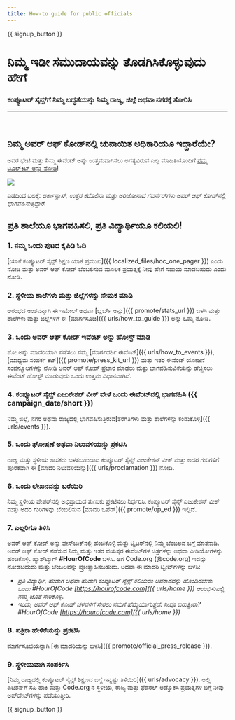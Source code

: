 ```yaml
---
title: How-to guide for public officials
---
```


{{ signup_button }}

# ನಿಮ್ಮ ಇಡೀ ಸಮುದಾಯವನ್ನು ತೊಡಗಿಸಿಕೊಳ್ಳುವುದು ಹೇಗೆ

### ಕಂಪ್ಯೂಟರ್ ಸೈನ್ಸ್‌ಗೆ ನಿಮ್ಮ ಬದ್ಧತೆಯನ್ನು ನಿಮ್ಮ ರಾಜ್ಯ, ಜಿಲ್ಲೆ ಅಥವಾ ನಗರಕ್ಕೆ ತೋರಿಸಿ

* * *

</br>

## ನಿಮ್ಮ ಅವರ್ ಆಫ್ ಕೋಡ್‌ನಲ್ಲಿ ಚುನಾಯಿತ ಅಧಿಕಾರಿಯೂ ಇದ್ದಾರೆಯೇ?

ಅವರ ಭೇಟಿ ಮತ್ತು ನಿಮ್ಮ ಈವೆಂಟ್ ಅನ್ನು ಉತ್ತಮವಾಗಿಸಲು ಅಗತ್ಯವಿರುವ ಎಲ್ಲ ಮಾಹಿತಿಯೊಂದಿಗೆ [ನಮ್ಮ ಟೂಲ್‌ಕಿಟ್ ಅನ್ನು ನೋಡಿ](/files/elected-official.pdf)!

![](/images/fit-800/hoc_govs.png)

ಎಡದಿಂದ ಬಲಕ್ಕೆ: *ಅರ್ಕಾನ್ಸಾಸ್, ಉತ್ತರ ಕೆರೊಲಿನಾ ಮತ್ತು ಅರಿಜೋನಾದ ಗವರ್ನರ್‌ಗಳು ಅವರ್ ಆಫ್ ಕೋಡ್‌ನಲ್ಲಿ ಭಾಗವಹಿಸುತ್ತಿದ್ದಾರೆ.*

## ಪ್ರತಿ ಶಾಲೆಯೂ ಭಾಗವಹಿಸಲಿ, ಪ್ರತಿ ವಿದ್ಯಾರ್ಥಿಯೂ ಕಲಿಯಲಿ!

### 1. ನಮ್ಮ ಒಂದು ಪುಟದ ಕೈಪಿಡಿ ಓದಿ

[ಯಾಕೆ ಕಂಪ್ಯೂಟರ್ ಸೈನ್ಸ್‌ ಶಿಕ್ಷಣ ಯಾಕೆ ಪ್ರಮುಖ]({{ localized_files/hoc_one_pager }}) ಎಂದು ನೋಡಿ ಮತ್ತು ಅವರ್ ಆಫ್ ಕೋಡ್‌ ಬೆಂಬಲಿಸುವ ಮೂಲಕ ಪ್ರಯತ್ನಕ್ಕೆ ನೀವು ಹೇಗೆ ಸಹಾಯ ಮಾಡಬಹುದು ಎಂದು ನೋಡಿ.

### 2. ಸ್ಥಳೀಯ ಶಾಲೆಗಳು ಮತ್ತು ಜಿಲ್ಲೆಗಳನ್ನು ನೇಮಕ ಮಾಡಿ

ಆರಂಭದ ಅಂಶವನ್ನಾಗಿ ಈ ಇಮೇಲ್ ಅಥವಾ [ಬ್ಲರ್ಬ್‌ ಅನ್ನು]({{ promote/stats_url }}) ಬಳಸಿ ಮತ್ತು ಶಾಲೆಗಳು ಮತ್ತು ಜಿಲ್ಲೆಗಳಿಗೆ ಈ [ಮಾರ್ಗಸೂಚಿ]({{ urls/how_to_guide }}) ಅನ್ನು ಒಮ್ಮೆ ನೋಡಿ.</p> 

### 3. ಒಂದು ಅವರ್ ಆಫ್ ಕೋಡ್ ಇವೆಂಟ್ ಅನ್ನು ಹೋಸ್ಟ್ ಮಾಡಿ

ಶೋ ಅನ್ನು ಮಾದರಿಯಾಗಿ ನಡೆಸಲು ನಮ್ಮ [ಮಾರ್ಗದರ್ಶಿ ಈವೆಂಟ್]({{ urls/how_to_events }}), [ಮಾಧ್ಯಮ ಸಂಪರ್ಕ ಕಿಟ್‌]({{ promote/press_kit_url }}) ಮತ್ತು ಇತರ ಈವೆಂಟ್ ಯೋಜನೆ ಸಂಪನ್ಮೂಲಗಳನ್ನು ನೋಡಿ ಅವರ್ ಆಫ್ ಕೋಡ್ ಪ್ರಚಾರ ಮಾಡಲು ಮತ್ತು ಭಾಗವಹಿಸುವಿಕೆಯನ್ನು ಹೆಚ್ಚಿಸಲು ಈವೆಂಟ್ ಹೋಸ್ಟ್ ಮಾಡುವುದು ಒಂದು ಉತ್ತಮ ವಿಧಾನವಾಗಿದೆ.

### 4. ಕಂಪ್ಯೂಟರ್ ಸೈನ್ಸ್ ಎಜುಕೇಶನ್ ವೀಕ್‌ ವೇಳೆ ಒಂದು ಈವೆಂಟ್‌ನಲ್ಲಿ ಭಾಗವಹಿಸಿ ({{ campaign_date/short }})

ನಿಮ್ಮ ಜಿಲ್ಲೆ, ನಗರ ಅಥವಾ ರಾಜ್ಯದಲ್ಲಿ ಭಾಗವಹಿಸುತ್ತಿರುವ[ತರಗತಿಗಳು ಮತ್ತು ಶಾಲೆಗಳನ್ನು ಕಂಡುಕೊಳ್ಳಿ]({{ urls/events }}).

### 5. ಒಂದು ಘೋಷಣೆ ಅಥವಾ ನಿಲುವಳಿಯನ್ನು ಪ್ರಕಟಿಸಿ

ರಾಜ್ಯ ಮತ್ತು ಸ್ಥಳೀಯ ಶಾಸಕರು ಬಳಸಬಹುದಾದ ಕಂಪ್ಯೂಟರ್ ಸೈನ್ಸ್ ಎಜುಕೇಶನ್ ವೀಕ್‌ ಮತ್ತು ಅದರ ಗುರಿಗಳಿಗೆ ಪೂರಕವಾಗಿ ಈ [ಮಾದರಿ ನಿಲುವಳಿಯನ್ನು]({{ urls/proclamation }}) ನೋಡಿ.

### 6. ಒಂದು ಲೇಖನವನ್ನು ಬರೆಯಿರಿ

ನಿಮ್ಮ ಸ್ಥಳೀಯ ಪೇಪರ್‌ನಲ್ಲಿ ಅಭಿಪ್ರಾಯದ ತುಣುಕು ಪ್ರಕಟಿಸಲು ನಿರ್ಧರಿಸಿ. ಕಂಪ್ಯೂಟರ್ ಸೈನ್ಸ್ ಎಜುಕೇಶನ್ ವೀಕ್ ಮತ್ತು ಅದರ ಗುರಿಗಳನ್ನು ಬೆಂಬಲಿಸುವ [ಮಾದರಿ ಒಪೆಡ್‌]({{ promote/op_ed }}) ಇಲ್ಲಿದೆ.

### 7. ಎಲ್ಲರಿಗೂ ತಿಳಿಸಿ

[ಅವರ್ ಆಫ್ ಕೋಡ್ ಅನ್ನು ಫೇಸ್‌ಬುಕ್‌ನಲ್ಲಿ ಹಂಚಿಕೊಳ್ಳಿ](https://www.facebook.com/sharer/sharer.php?u=http%3A%2F%2Fhourofcode.com%2Fus) ಮತ್ತು [ಟ್ವಿಟರ್‌ನಲ್ಲಿ ನಿಮ್ಮ ಬೆಂಬಲದ ಬಗ್ಗೆ ಮಾತನಾಡಿ](https://twitter.com/intent/tweet?url=http%3A%2F%2Fhourofcode.com&text=I%27m%20participating%20in%20this%20year%27s%20%23HourOfCode%2C%20are%20you%3F%20%40codeorg&original_referer=https%3A%2F%2Fwww.google.com%2Furl%3Fq%3Dhttps%253A%252F%252Ftwitter.com%252Fshare%253Fhashtags%253D%2526amp%253Brelated%253Dcodeorg%2526amp%253Btext%253DI%252527m%252Bparticipating%252Bin%252Bthis%252Byear%252527s%252B%252523HourOfCode%25252C%252Bare%252Byou%25253F%252B%252540codeorg%2526amp%253Burl%253Dhttp%25253A%25252F%25252Fhourofcode.com%26sa%3DD%26sntz%3D1%26usg%3DAFQjCNE1GLTUbKZfMlEh9Aj5w0iswz6PYQ&related=codeorg&hashtags=). ಅವರ್ ಆಫ್ ಕೋಡ್ ನಡೆಸುವ ನಿಮ್ಮ ಮತ್ತು ಇತರ ವಯಸ್ಕರ ಈವೆಂಟ್‌ಗಳ ಚಿತ್ರಗಳನ್ನು ಅಥವಾ ವೀಡಿಯೋಗಳನ್ನು ಹಂಚಿಕೊಳ್ಳಿ. ಹ್ಯಾಶ್‌ಟ್ಯಾಗ್ **#HourOfCode** ಬಳಸಿ. ಆಗ Code.org (@code.org) ಇದನ್ನು ನೋಡಬಹುದು ಮತ್ತು ಬೆಂಬಲವನ್ನು ಪ್ರೋತ್ಸಾಹಿಸಬಹುದು. ಅಥವಾ ಈ ಮಾದರಿ ಟ್ವೀಟ್‌ಗಳನ್ನು ಬಳಸಿ:

- *ಪ್ರತಿ ವಿದ್ಯಾರ್ಥಿ, ಹುಡುಗ ಅಥವಾ ಹುಡುಗಿ ಕಂಪ್ಯೂಟರ್ ಸೈನ್ಸ್ ಕಲಿಯಲು ಅವಕಾಶವನ್ನು ಹೊಂದಿರಬೇಕು. ಒಂದು #HourOfCode [https://hourofcode.com]({{ urls/home }}) ಆರಂಭಿಸುವಲ್ಲಿ ನಮ್ಮ ಜೊತೆ ಸೇರಿಕೊಳ್ಳಿ.*
- *ಇಂದು, ಅವರ್ ಆಫ್ ಕೋಡ್ ಚಳವಳಿಗೆ ಸೇರಲು ನಮಗೆ ಹೆಮ್ಮೆಯಾಗುತ್ತದೆ. ನೀವೂ ಬರುತ್ತೀರಾ? #HourOfCode [https://hourofcode.com]({{ urls/home }})*

### 8. ಪತ್ರಿಕಾ ಹೇಳಿಕೆಯನ್ನು ಪ್ರಕಟಿಸಿ

ಮಾರ್ಗಸೂಚಿಯನ್ನಾಗಿ [ಈ ಮಾದರಿಯನ್ನು ಬಳಸಿ]({{ promote/official_press_release }}).

### 9. ಸ್ಥಳೀಯವಾಗಿ ಸಂಪರ್ಕಿಸಿ

[ನಿಮ್ಮ ರಾಜ್ಯದಲ್ಲಿ ಕಂಪ್ಯೂಟರ್ ಸೈನ್ಸ್ ಶಿಕ್ಷಣದ ಬಗ್ಗೆ ಇನ್ನಷ್ಟು ತಿಳಿಯಿರಿ]({{ urls/advocacy }}). ಅಲ್ಲಿ ಪಿಟಿಶನ್‌ಗೆ ಸಹಿ ಹಾಕಿ ಮತ್ತು Code.org ನ ಸ್ಥಳೀಯ, ರಾಜ್ಯ ಮತ್ತು ಫೆಡರಲ್ ಅಡ್ವೊಕಸಿ ಪ್ರಯತ್ನಗಳ ಬಗ್ಗೆ ನೀವು ಅಪ್‌ಡೇಟ್‌ಗಳನ್ನು ಪಡೆಯುತ್ತೀರಿ.

{{ signup_button }}